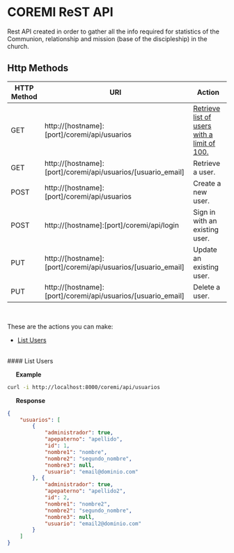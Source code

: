 # COREMI ReST API

Rest API created in order to gather all the info required for statistics of the Communion, relationship and mission (base of the discipleship) in the church.

## Http Methods

| HTTP Method | URI          | Action |
| ------------- | ----------- | ----------- |
| GET      | http://[hostname]:[port]/coremi/api/usuarios | [Retrieve list of users with a limit of 100.](https://github.com/rajho92/iasdbecoremi#list-users) |
| GET     | http://[hostname]:[port]/coremi/api/usuarios/[usuario_email] | Retrieve a user. |
| POST     | http://[hostname]:[port]/coremi/api/usuarios | Create a new user. |
| POST     | http://[hostname]:[port]/coremi/api/login | Sign in with an existing user. |
| PUT     | http://[hostname]:[port]/coremi/api/usuarios/[usuario_email] | Update an existing user. |
| PUT     | http://[hostname]:[port]/coremi/api/usuarios/[usuario_email] | Delete a user. |
<br />

These are the actions you can make:

* [List Users](https://github.com/rajho92/iasdbecoremi#list-users)

<br />
#### List Users

&nbsp;&nbsp;&nbsp;&nbsp;&nbsp;**Example**
```sh
curl -i http://localhost:8000/coremi/api/usuarios
```

&nbsp;&nbsp;&nbsp;&nbsp;&nbsp;**Response**
```json
{
    "usuarios": [
        {
            "administrador": true, 
            "apepaterno": "apellido", 
            "id": 1, 
            "nombre1": "nombre", 
            "nombre2": "segundo_nombre", 
            "nombre3": null, 
            "usuario": "email@dominio.com"
        }, {
            "administrador": true, 
            "apepaterno": "apellido2", 
            "id": 2, 
            "nombre1": "nombre2", 
            "nombre2": "segundo_nombre", 
            "nombre3": null, 
            "usuario": "email2@dominio.com"
        }
    ]
}
```
